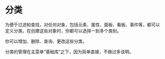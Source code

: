 # 分类

为便于过滤和查找，对任何对象，包括元素、属性、面板、看板、事件等，都可以定义分类。在创建这些对象时，你都可以选择一到多个类别。

你可以增加、删除、查询、更改这些分类。

分类的管理在主菜单“基础库”之下，因为简单直接，不做过多说明。

